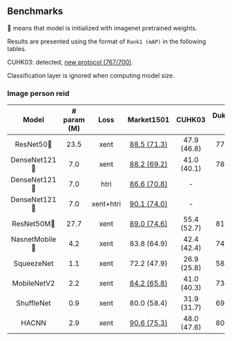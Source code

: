 ## Benchmarks
:dog: means that model is initialized with imagenet pretrained weights.

Results are presented using the format of `Rank1 (mAP)` in the following tables.

CUHK03: detected, [new protocol (767/700)](https://github.com/zhunzhong07/person-re-ranking#the-new-trainingtesting-protocol-for-cuhk03).

Classification layer is ignored when computing model size.

### Image person reid
| Model | # param (M) | Loss | Market1501 | CUHK03 | DukeMTMC-reID | MSMT17 |
| :---: | :---: | :---: | :---: | :---: | :---: | :---: |
| ResNet50:dog: | 23.5 | xent | [88.5 (71.3)](http://eecs.qmul.ac.uk/~kz303/deep-person-reid/model-zoo/image-models/resnet50_xent_market1501.pth.tar) | 47.9 (46.8) | 77.7 (58.8) | 63.4 (34.2) |
| DenseNet121:dog: | 7.0 | xent | [88.2 (69.2)](http://eecs.qmul.ac.uk/~kz303/deep-person-reid/model-zoo/image-models/densenet121_xent_market1501.pth.tar) | 41.0 (40.1) | 78.6 (58.5) | 66.0 (34.6) |
| DenseNet121:dog: | 7.0 | htri | [86.6 (70.8)](http://eecs.qmul.ac.uk/~kz303/deep-person-reid/model-zoo/image-models/densenet121_htri_market1501.pth.tar) | - | - | - |
| DenseNet121:dog: | 7.0 | xent+htri | [90.1 (74.0)](http://eecs.qmul.ac.uk/~kz303/deep-person-reid/model-zoo/image-models/densenet121_xent_htri_market1501.pth.tar) | - | - | - |
| ResNet50M:dog: | 27.7 | xent | [89.0 (74.6)](http://eecs.qmul.ac.uk/~kz303/deep-person-reid/model-zoo/image-models/resnet50m_xent_market1501.pth.tar) | 55.4 (52.7) | 81.0 (64.1) | 64.6 (35.9) |
| NasnetMobile:dog: | 4.2 | xent | 83.8 (64.9) | 42.4 (42.4) | 74.0 (53.7) | 57.1 (30.2) |
| SqueezeNet | 1.1 | xent | 72.2 (47.9) | 26.9 (25.8) | 58.8 (37.8) | 30.6 (13.0) |
| MobileNetV2 | 2.2 | xent | [84.2 (65.8)](http://eecs.qmul.ac.uk/~kz303/deep-person-reid/model-zoo/image-models/mobilenetv2_xent_market1501.pth.tar) | 41.0 (40.3) | 73.2 (52.5) | 44.9 (21.1) |
| ShuffleNet | 0.9 | xent | 80.0 (58.4) | 31.9 (31.7) | 69.3 (46.8) | 39.6 (17.8) |
| HACNN | 2.9 | xent | [90.6 (75.3)](http://eecs.qmul.ac.uk/~kz303/deep-person-reid/model-zoo/image-models/hacnn_xent_market.pth.tar) | 48.0 (47.6) | 80.7 (64.4) | 61.8 (34.6) |